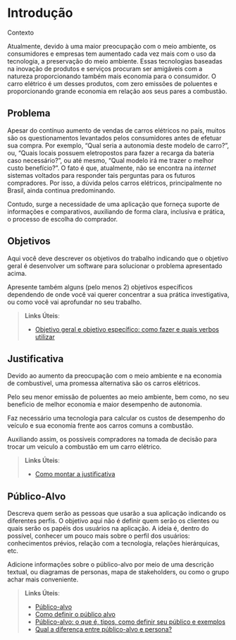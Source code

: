 # Introdução

 Contexto

Atualmente, devido à uma maior preocupação com o meio ambiente, os consumidores e empresas tem aumentado cada vez mais com o uso da tecnologia, a preservação do meio ambiente.
Essas tecnologias baseadas na inovação de produtos e serviços procuram ser amigáveis com a natureza proporcionando também mais economia para o consumidor.
O carro elétrico é um desses produtos, com zero emissões de poluentes e proporcionando grande economia em relação aos seus pares a combustão.



## Problema
Apesar do contínuo aumento de vendas de carros elétricos no país, muitos são os questionamentos levantados pelos consumidores antes de efetuar sua compra. Por exemplo, “Qual seria a autonomia deste modelo de carro?”, ou, “Quais locais possuem eletropostos para fazer a recarga da bateria caso necessário?”, ou até mesmo, “Qual modelo irá me trazer o melhor custo benefício?”. O fato é que, atualmente, não se encontra na *internet* sistemas voltados para responder tais perguntas para os futuros compradores. Por isso, a dúvida pelos carros elétricos, principalmente no Brasil, ainda continua predominando.

Contudo, surge a necessidade de uma aplicação que forneça suporte de informações e comparativos, auxiliando de forma clara, inclusiva e prática, o processo de escolha do comprador.

## Objetivos

Aqui você deve descrever os objetivos do trabalho indicando que o objetivo geral é desenvolver um software para solucionar o problema apresentado acima. 

Apresente também alguns (pelo menos 2) objetivos específicos dependendo de onde você vai querer concentrar a sua prática investigativa, ou como você vai aprofundar no seu trabalho.
 
> **Links Úteis**:
> - [Objetivo geral e objetivo específico: como fazer e quais verbos utilizar](https://blog.mettzer.com/diferenca-entre-objetivo-geral-e-objetivo-especifico/)

## Justificativa

Devido ao aumento da preocupação com o meio ambiente e na economia de combustivel, uma promessa alternativa são os carros elétricos. 

Pelo seu menor emissão de poluentes ao meio ambiente, bem como, no seu beneficio de melhor economia e maior desempenho de autonomia.

Faz necessário uma tecnologia para calcular os custos de desempenho do veículo e sua economia frente aos carros comuns a combustão. 

Auxiliando assim, os possiveis compradores na tomada de decisão para trocar um veiculo a combustão em um carro elétrico.

> **Links Úteis**:
> - [Como montar a justificativa](https://guiadamonografia.com.br/como-montar-justificativa-do-tcc/)

## Público-Alvo

Descreva quem serão as pessoas que usarão a sua aplicação indicando os diferentes perfis. O objetivo aqui não é definir quem serão os clientes ou quais serão os papéis dos usuários na aplicação. A ideia é, dentro do possível, conhecer um pouco mais sobre o perfil dos usuários: conhecimentos prévios, relação com a tecnologia, relações
hierárquicas, etc.

Adicione informações sobre o público-alvo por meio de uma descrição textual, ou diagramas de personas, mapa de stakeholders, ou como o grupo achar mais conveniente.

> **Links Úteis**:
> - [Público-alvo](https://blog.hotmart.com/pt-br/publico-alvo/)
> - [Como definir o público alvo](https://exame.com/pme/5-dicas-essenciais-para-definir-o-publico-alvo-do-seu-negocio/)
> - [Público-alvo: o que é, tipos, como definir seu público e exemplos](https://klickpages.com.br/blog/publico-alvo-o-que-e/)
> - [Qual a diferença entre público-alvo e persona?](https://rockcontent.com/blog/diferenca-publico-alvo-e-persona/)
